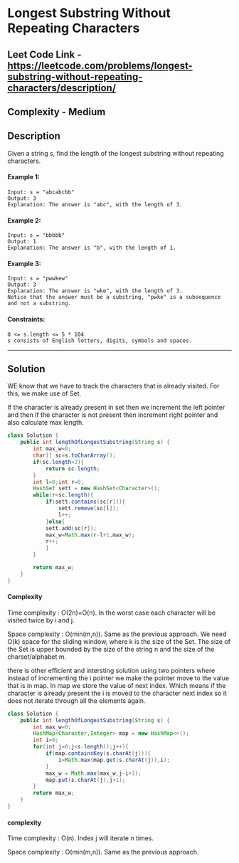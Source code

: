 # Longest Substring Without Repeating Characters

## Leet Code Link - https://leetcode.com/problems/longest-substring-without-repeating-characters/description/
## Complexity - Medium

## Description
Given a string s, find the length of the longest 
substring
 without repeating characters.

 

#### Example 1:
```
Input: s = "abcabcbb"
Output: 3
Explanation: The answer is "abc", with the length of 3.
```
#### Example 2:
```
Input: s = "bbbbb"
Output: 1
Explanation: The answer is "b", with the length of 1.
```
#### Example 3:
```
Input: s = "pwwkew"
Output: 3
Explanation: The answer is "wke", with the length of 3.
Notice that the answer must be a substring, "pwke" is a subsequence and not a substring.
 ```

#### Constraints:
```
0 <= s.length <= 5 * 104
s consists of English letters, digits, symbols and spaces.
```
---
## Solution
WE know that we have to track the characters that is already visited. For this, we make use of Set.

If the character is already present in set then we increment the left pointer and then if the character is not present then increment right pointer and also calculate max length.

```java
class Solution {
    public int lengthOfLongestSubstring(String s) {
        int max_w=0;
        char[] sc=s.toCharArray();
        if(sc.length<2){
            return sc.length;
        }
        int l=0;int r=0;
        HashSet sett = new HashSet<Character>();
        while(r<sc.length){
            if(sett.contains(sc[r])){
                sett.remove(sc[l]);
                l++;
            }else{
            sett.add(sc[r]);
            max_w=Math.max(r-l+1,max_w);
            r++;
            }
        }

        return max_w;
    }
}
```

#### Complexity
Time complexity : O(2n)=O(n). In the worst case each character will be visited twice by i and j.

Space complexity : O(min(m,n)). Same as the previous approach. We need O(k) space for the sliding window, where k is the size of the Set. The size of the Set is upper bounded by the size of the string n and the size of the charset/alphabet m.

there is other efficient and intersting solution using two pointers where instead of incrementing the i pointer we make the pointer move to the value that is in map. In map we store the value of next index. Which means if the character is already present the i is moved to the character next index so it does not iterate through all the elements again.

```java
class Solution {
    public int lengthOfLongestSubstring(String s) {
        int max_w=0;
        HashMap<Character,Integer> map = new HashMap<>();
        int i=0;
        for(int j=0;j<s.length();j++){
            if(map.containsKey(s.charAt(j))){
                i=Math.max(map.get(s.charAt(j)),i);
            }
            max_w = Math.max(max_w,j-i+1);
            map.put(s.charAt(j),j+1);
        }
        return max_w;
    }
}
```
#### complexity
Time complexity : O(n). Index j will iterate n times.

Space complexity : O(min(m,n)). Same as the previous approach.



